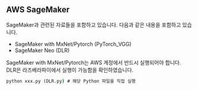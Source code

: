 
## AWS SageMaker
SageMaker과 관련된 자료들을 포함하고 있습니다. 다음과 같은 내용을 포함하고 있습니다.
- SageMaker with MxNet/Pytorch (PyTorch_VGG)
- SageMaker Neo (DLR)
 
SageMaker with MxNet/Pytorch는 AWS 계정에서 반드시 실행되어야 합니다.   
DLR은 라즈베라파이에서 실행이 가능함을 확인하였습니다.


```cmd
python xxx.py (DLR.py) # 해당 Python 파일을 직접 실행
```
